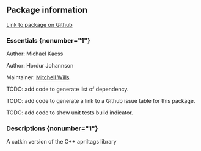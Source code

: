 <div id='apriltags-autogenerated' markdown='1'>


<!-- do not edit this file, autogenerated -->

## Package information 

[Link to package on Github](github:org=duckietown,repo=Software,path=apriltags_ros/apriltags,branch=andrea-config)

### Essentials {nonumber="1"}

Author: Michael Kaess

Author: Hordur Johannson

Maintainer: [Mitchell Wills](mailto:mwills@wpi.edu)

TODO: add code to generate list of dependency.

TODO: add code to generate a link to a Github issue table for this package.

TODO: add code to show unit tests build indicator.

### Descriptions {nonumber="1"}

A catkin version of the C++ apriltags library



</div>

